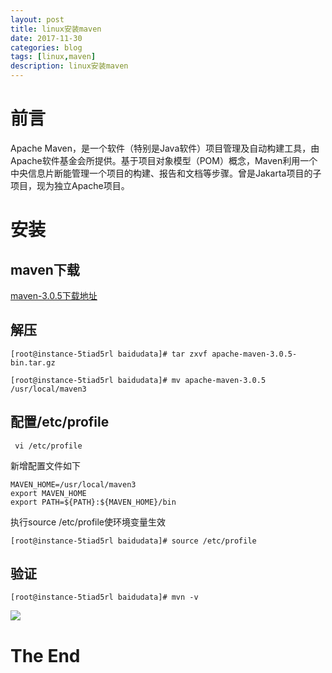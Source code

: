 ```yaml
---
layout: post
title: linux安装maven
date: 2017-11-30
categories: blog
tags: [linux,maven]
description: linux安装maven
---
```


# 前言

Apache Maven，是一个软件（特别是Java软件）项目管理及自动构建工具，由Apache软件基金会所提供。基于项目对象模型（POM）概念，Maven利用一个中央信息片断能管理一个项目的构建、报告和文档等步骤。曾是Jakarta项目的子项目，现为独立Apache项目。

# 安装

## maven下载

[maven-3.0.5下载地址](http://ozupw8iis.bkt.clouddn.com/apache-maven-3.0.5-bin.tar.gz)
	
## 解压

	[root@instance-5tiad5rl baidudata]# tar zxvf apache-maven-3.0.5-bin.tar.gz
	
	[root@instance-5tiad5rl baidudata]# mv apache-maven-3.0.5 /usr/local/maven3
	
## 配置/etc/profile

	 vi /etc/profile
	 
新增配置文件如下

	MAVEN_HOME=/usr/local/maven3
	export MAVEN_HOME
	export PATH=${PATH}:${MAVEN_HOME}/bin
	 
执行source /etc/profile使环境变量生效

	[root@instance-5tiad5rl baidudata]# source /etc/profile
	 
## 验证

	[root@instance-5tiad5rl baidudata]# mvn -v


<img src="http://ozupw8iis.bkt.clouddn.com/201711301.png" align="center" class="img-responsive">

# The End
